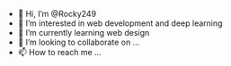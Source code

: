 - 👋 Hi, I’m @Rocky249
- 👀 I’m interested in web development and deep learning
- 🌱 I’m currently learning web design 
- 💞️ I’m looking to collaborate on ...
- 📫 How to reach me ...

<!---
Rocky249/Rocky249 is a ✨ special ✨ repository because its `README.md` (this file) appears on your GitHub profile.
You can click the Preview link to take a look at your changes.
--->
